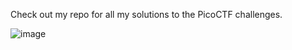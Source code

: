 Check out my repo for all my solutions to the PicoCTF challenges.

![image](https://github.com/user-attachments/assets/5b6d5366-f197-46a1-83c3-5886422d5c8a)


